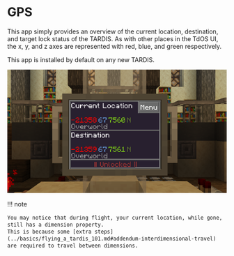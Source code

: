 # GPS

This app simply provides an overview of the current location, destination, and target lock status of the TARDIS.
As with other places in the TdOS UI, the x, y, and z axes are represented with red, blue, and green respectively.

This app is installed by default on any new TARDIS.

![GPS App](../img/gps_app_front.png)

!!! note

    You may notice that during flight, your current location, while gone, still has a dimension property.
    This is because some [extra steps](../basics/flying_a_tardis_101.md#addendum-interdimensional-travel) 
    are required to travel between dimensions.